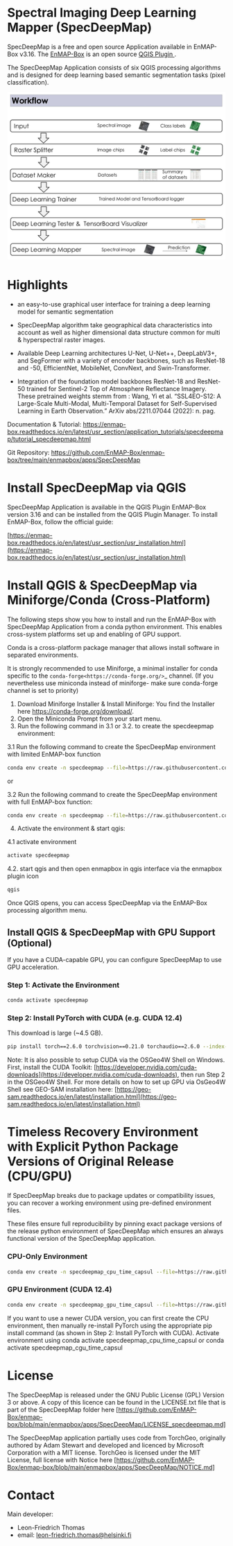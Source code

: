 # Spectral Imaging Deep Learning Mapper (SpecDeepMap)

SpecDeepMap is a free and open source Application available in EnMAP-Box v3.16. The [EnMAP-Box](https://enmap-box.readthedocs.io/en/latest/index.html) is an open source [QGIS Plugin ](https://www.qgis.org).

The SpecDeepMap Application consists of six QGIS processing algorithms and is designed for deep learning based semantic segmentation tasks (pixel classification).  

<img src="1_SpecDeepMap_Overview.jpg" alt="Workflow" width="600"/>

# Highlights

* an easy-to-use graphical user interface for training a deep learning model for semantic segmentation

* SpecDeepMap algorithm take geographical data characteristics into account as well as higher dimensional data structure common for multi & hyperspectral raster images.

* Available Deep Learning architectures  U-Net, U-Net++, DeepLabV3+, and SegFormer with a variety of encoder backbones, such as ResNet-18 and -50, EfficientNet, MobileNet, ConvNext, and Swin-Transformer. 

* Integration of the foundation model backbones ResNet-18 and ResNet-50 trained for Sentinel-2 Top of Atmosphere Reflectance Imagery. These pretrained weights stemm from : Wang, Yi et al. “SSL4EO-S12: A Large-Scale Multi-Modal, Multi-Temporal Dataset for Self-Supervised Learning in Earth Observation.” ArXiv abs/2211.07044 (2022): n. pag. 

Documentation & Tutorial: https://enmap-box.readthedocs.io/en/latest/usr_section/application_tutorials/specdeepmap/tutorial_specdeepmap.html

Git Repository: https://github.com/EnMAP-Box/enmap-box/tree/main/enmapbox/apps/SpecDeepMap


# Install SpecDeepMap via QGIS

SpecDeepMap Application is available in the QGIS Plugin EnMAP-Box version 3.16 and can be installed from the QGIS Plugin Manager.
To install EnMAP-Box, follow the official guide:

[https://enmap-box.readthedocs.io/en/latest/usr_section/usr_installation.html](https://enmap-box.readthedocs.io/en/latest/usr_section/usr_installation.html)


# Install QGIS & SpecDeepMap via Miniforge/Conda (Cross-Platform)

The following steps show you how to install and run the EnMAP-Box with SpecDeepMap Application from a conda python environment. This enables cross-system platforms set up and enabling of GPU support.

Conda is a cross-platform package manager that allows install software in separated environments.

It is strongly recommended to use Miniforge, a minimal installer for conda specific to the `conda-forge<https://conda-forge.org/>`_ channel.
(If you nevertheless use miniconda instead of miniforge- make sure conda-forge channel is set to priority)

1. Download Miniforge Installer & Install Miniforge: You find the Installer here <https://conda-forge.org/download/>.
2. Open the Miniconda Prompt from your start menu.
3. Run the following command in 3.1 or 3.2. to create the specdeepmap environment:

3.1 Run the following command to create the SpecDeepMap environment with limited EnMAP-box function
```bash
conda env create -n specdeepmap --file=https://raw.githubusercontent.com/EnMAP-Box/enmap-box/main/enmapbox/apps/SpecDeepMap/conda_envs/enmapbox_specdeepmap.yml
```

or 

3.2 Run the following command to create the SpecDeepMap environment with full EnMAP-box function:

```bash
conda env create -n specdeepmap --file=https://raw.githubusercontent.com/EnMAP-Box/enmap-box/main/enmapbox/apps/SpecDeepMap/conda_envs/enmapbox_full_latest.yml
```

4. Activate the environment & start qgis:

4.1 activate environment
```bash
activate specdeepmap
```
4.2. start qgis and then open enmapbox in qgis interface via the enmapbox plugin icon
```bash
qgis
```

Once QGIS opens, you can access SpecDeepMap via the EnMAP-Box processing algorithm menu.

## Install QGIS & SpecDeepMap with GPU Support (Optional)

If you have a CUDA-capable GPU, you can configure SpecDeepMap to use GPU acceleration.

### Step 1: Activate the Environment

```bash
conda activate specdeepmap
```

### Step 2: Install PyTorch with CUDA (e.g. CUDA 12.4)

This download is large (\~4.5 GB).

```bash
pip install torch==2.6.0 torchvision==0.21.0 torchaudio==2.6.0 --index-url https://download.pytorch.org/whl/cu124 --force-reinstall
```

Note: It is also possible to setup  CUDA via the OSGeo4W Shell on Windows. First, install the CUDA Toolkit: [https://developer.nvidia.com/cuda-downloads](https://developer.nvidia.com/cuda-downloads), then run Step 2 in the OSGeo4W Shell.
For more details on how to set up GPU via OsGeo4W Shell see GEO-SAM installation here: [https://geo-sam.readthedocs.io/en/latest/installation.html](https://geo-sam.readthedocs.io/en/latest/installation.html)

# Timeless Recovery Environment with Explicit Python Package Versions of Original Release (CPU/GPU) 

If SpecDeepMap breaks due to package updates or compatibility issues, you can recover a working environment using pre-defined environment files.

These files ensure full reproducibility by pinning exact package versions of the release python environment of SpecDeepMap which ensures an always functional version of the SpecDeepMap application.

### CPU-Only Environment

```bash
conda env create -n specdeepmap_cpu_time_capsul --file=https://raw.githubusercontent.com/EnMAP-Box/enmap-box/main/enmapbox/apps/SpecDeepMap/conda_envs/specdeepmap_cpu_time_capsul.yml
```

### GPU Environment (CUDA 12.4)

```bash
conda env create -n specdeepmap_gpu_time_capsul --file=https://raw.githubusercontent.com/EnMAP-Box/enmap-box/main/enmapbox/apps/SpecDeepMap/conda_envs/specdeepmap_gpu_time_capsul.yml
```

If you want to use a newer CUDA version, you can first create the CPU environment, then manually re-install PyTorch using the appropriate pip install command (as shown in Step 2: Install PyTorch with CUDA).
Activate environment using conda activate specdeepmap_cpu_time_capsul or conda activate specdeepmap_cgu_time_capsul  

# License

The SpecDeepMap is released under the GNU Public License (GPL) Version 3 or above. A copy of this licence can be found in
the LICENSE.txt file that is part of the SpecDeepMap folder here [https://github.com/EnMAP-Box/enmap-box/blob/main/enmapbox/apps/SpecDeepMap/LICENSE_specdeepmap.md] 

The SpecDeepMap application partially uses code from TorchGeo, originally authored by Adam Stewart and developed and licenced by Microsoft Corporation with a MIT license. 
TorchGeo is licensed under the MIT License, full license with Notice here [https://github.com/EnMAP-Box/enmap-box/blob/main/enmapbox/apps/SpecDeepMap/NOTICE.md]

# Contact 

Main developer: 

* Leon-Friedrich Thomas
* email: leon-friedrich.thomas@helsinki.fi



